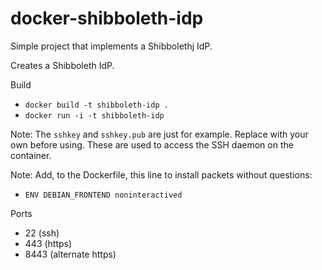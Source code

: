 docker-shibboleth-idp
=====================

Simple project that implements a Shibbolethj IdP.

Creates a Shibboleth IdP.

Build

* `docker build -t shibboleth-idp .`
* `docker run -i -t shibboleth-idp`

Note: The `sshkey` and `sshkey.pub` are just for example.  Replace with your own
before using.  These are used to access the SSH daemon on the container.

Note: Add, to the Dockerfile, this line to install packets without questions:

* `ENV DEBIAN_FRONTEND noninteractived`

Ports

* 22 (ssh)
* 443 (https)
* 8443 (alternate https)

